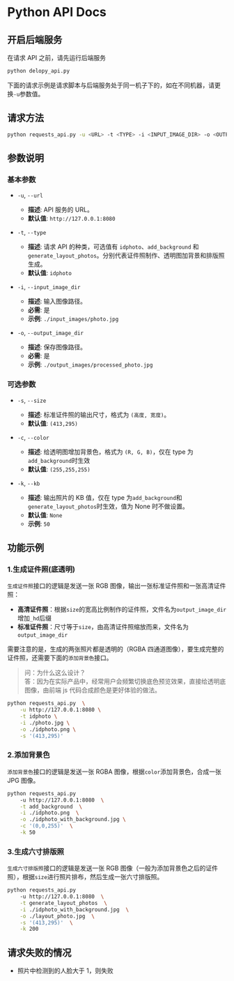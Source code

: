 # Python API Docs

## 开启后端服务

在请求 API 之前，请先运行后端服务

```bash
python delopy_api.py
```

下面的请求示例是请求脚本与后端服务处于同一机子下的，如在不同机器，请更换`-u`参数值。

## 请求方法

```bash
python requests_api.py -u <URL> -t <TYPE> -i <INPUT_IMAGE_DIR> -o <OUTPUT_IMAGE_DIR> [-s <SIZE>] [-c <COLOR>] [-k <KB>]
```

## 参数说明

### 基本参数

- `-u`, `--url`

  - **描述**: API 服务的 URL。
  - **默认值**: `http://127.0.0.1:8080`

- `-t`, `--type`

  - **描述**: 请求 API 的种类，可选值有 `idphoto`、`add_background` 和 `generate_layout_photos`。分别代表证件照制作、透明图加背景和排版照生成。
  - **默认值**: `idphoto`

- `-i`, `--input_image_dir`

  - **描述**: 输入图像路径。
  - **必需**: 是
  - **示例**: `./input_images/photo.jpg`

- `-o`, `--output_image_dir`
  - **描述**: 保存图像路径。
  - **必需**: 是
  - **示例**: `./output_images/processed_photo.jpg`

### 可选参数

- `-s`, `--size`

  - **描述**: 标准证件照的输出尺寸，格式为 `(高度, 宽度)`。
  - **默认值**: `(413,295)`

- `-c`, `--color`

  - **描述**: 给透明图增加背景色，格式为 `(R, G, B)`，仅在 type 为`add_background`时生效
  - **默认值**: `(255,255,255)`

- `-k`, `--kb`
  - **描述**: 输出照片的 KB 值，仅在 type 为`add_background`和`generate_layout_photos`时生效，值为 None 时不做设置。
  - **默认值**: `None`
  - **示例**: `50`

## 功能示例

### 1.生成证件照(底透明)

`生成证件照`接口的逻辑是发送一张 RGB 图像，输出一张标准证件照和一张高清证件照：

- **高清证件照**：根据`size`的宽高比例制作的证件照，文件名为`output_image_dir`增加`_hd`后缀
- **标准证件照**：尺寸等于`size`，由高清证件照缩放而来，文件名为`output_image_dir`

需要注意的是，生成的两张照片都是透明的（RGBA 四通道图像），要生成完整的证件照，还需要下面的`添加背景色`接口。

> 问：为什么这么设计？  
> 答：因为在实际产品中，经常用户会频繁切换底色预览效果，直接给透明底图像，由前端 js 代码合成颜色是更好体验的做法。

```bash
python requests_api.py  \
    -u http://127.0.0.1:8080 \
    -t idphoto \
    -i ./photo.jpg \
    -o ./idphoto.png \
    -s '(413,295)'
```

### 2.添加背景色

`添加背景色`接口的逻辑是发送一张 RGBA 图像，根据`color`添加背景色，合成一张 JPG 图像。

```bash
python requests_api.py
    -u http://127.0.0.1:8080  \
    -t add_background  \
    -i ./idphoto.png  \
    -o ./idphoto_with_background.jpg \
    -c '(0,0,255)'  \
    -k 50
```

### 3.生成六寸排版照

`生成六寸排版照`接口的逻辑是发送一张 RGB 图像（一般为添加背景色之后的证件照），根据`size`进行照片排布，然后生成一张六寸排版照。

```bash
python requests_api.py
    -u http://127.0.0.1:8080  \
    -t generate_layout_photos  \
    -i ./idphoto_with_background.jpg  \
    -o ./layout_photo.jpg  \
    -s '(413,295)'  \
    -k 200
```

## 请求失败的情况

- 照片中检测到的人脸大于 1，则失败
